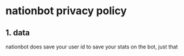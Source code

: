 # nationbot privacy policy

## 1. data
nationbot does save your user id to save your stats on the bot, just that
